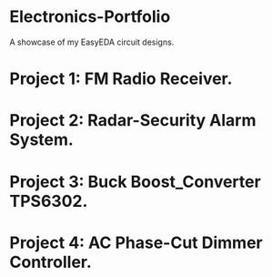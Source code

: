 # Electronics-Portfolio
A showcase of my EasyEDA circuit designs.
# Project 1: FM Radio Receiver.
# Project 2: Radar-Security Alarm System.
# Project 3: Buck Boost_Converter TPS6302.
# Project 4: AC Phase-Cut Dimmer Controller.
